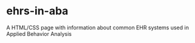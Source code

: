 # ehrs-in-aba
A HTML/CSS page with information about common EHR systems used in Applied Behavior Analysis
